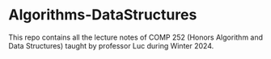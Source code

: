 # Algorithms-DataStructures
This repo contains all the lecture notes of COMP 252 (Honors Algorithm and Data Structures) taught by professor Luc during Winter 2024.
